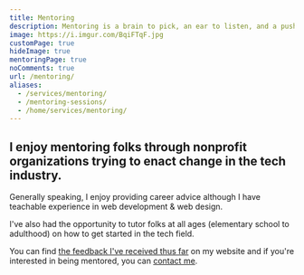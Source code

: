 ```yaml
---
title: Mentoring
description: Mentoring is a brain to pick, an ear to listen, and a push in the right direction. 📚
image: https://i.imgur.com/BqiFTqF.jpg
customPage: true
hideImage: true
mentoringPage: true
noComments: true
url: /mentoring/
aliases:
  - /services/mentoring/
  - /mentoring-sessions/
  - /home/services/mentoring/
---
```


## I enjoy mentoring folks through nonprofit organizations trying to enact change in the tech industry.

Generally speaking, I enjoy providing career advice although I have teachable experience in web development & web design.

I've also had the opportunity to tutor folks at all ages (elementary school to adulthood) on how to get started in the tech field.

You can find [the feedback I've received thus far](/reviews/ "Feedback") on my website and if you're interested in being mentored, you can [contact me](/contact/ "Contact Me").
